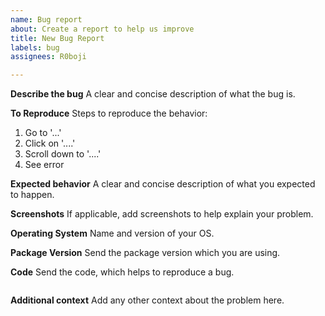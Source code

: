 ```yaml
---
name: Bug report
about: Create a report to help us improve
title: New Bug Report
labels: bug
assignees: R0boji

---
```


**Describe the bug**
A clear and concise description of what the bug is.

**To Reproduce**
Steps to reproduce the behavior:
1. Go to '...'
2. Click on '....'
3. Scroll down to '....'
4. See error

**Expected behavior**
A clear and concise description of what you expected to happen.

**Screenshots**
If applicable, add screenshots to help explain your problem.

**Operating System**
Name and version of your OS.

**Package Version**
Send the package version which you are using.

**Code**
Send the code, which helps to reproduce a bug.
```python

```

**Additional context**
Add any other context about the problem here.
